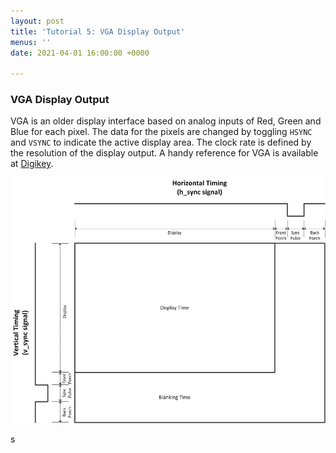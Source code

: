 ```yaml
---
layout: post
title: 'Tutorial 5: VGA Display Output'
menus: ''
date: 2021-04-01 16:00:00 +0000

---
```

### VGA Display Output

VGA is an older display interface based on analog inputs of Red, Green and Blue for each pixel. The data for the pixels are changed by toggling `HSYNC` and `VSYNC` to indicate the active display area. The clock rate is defined by the resolution of the display output. A handy reference for VGA is available at [Digikey](https://www.digikey.sg/eewiki/pages/viewpage.action?pageId=15925278).

![](/uploads/vga_signal_timing_diagram.jpg)

s